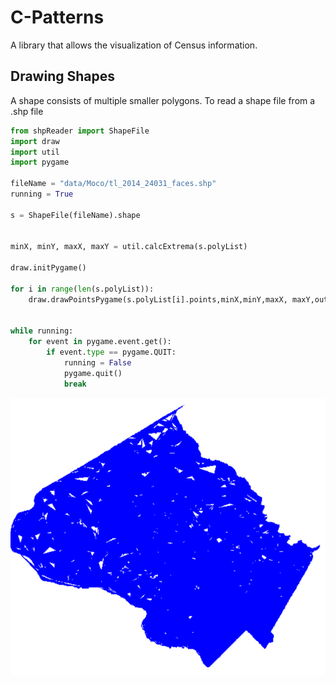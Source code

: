 # C-Patterns 

A library that allows the visualization of Census information. 

## Drawing Shapes

A shape consists of multiple smaller polygons. 
To read a shape file from a .shp file 
```python
from shpReader import ShapeFile
import draw
import util
import pygame

fileName = "data/Moco/tl_2014_24031_faces.shp"
running = True

s = ShapeFile(fileName).shape


minX, minY, maxX, maxY = util.calcExtrema(s.polyList)

draw.initPygame()

for i in range(len(s.polyList)):
    draw.drawPointsPygame(s.polyList[i].points,minX,minY,maxX, maxY,outline=False)


while running:
    for event in pygame.event.get():
        if event.type == pygame.QUIT:
            running = False
            pygame.quit()
            break

```

![alt text](Images/bluemoco.png "Logo Title Text 1")

